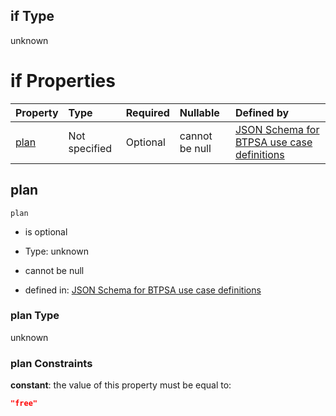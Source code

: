 ## if Type

unknown

# if Properties

| Property      | Type          | Required | Nullable       | Defined by                                                                                                                                                                                                                                  |
| :------------ | :------------ | :------- | :------------- | :------------------------------------------------------------------------------------------------------------------------------------------------------------------------------------------------------------------------------------------ |
| [plan](#plan) | Not specified | Optional | cannot be null | [JSON Schema for BTPSA use case definitions](btpsa-usecase-properties-services-items-allof-2-then-allof-49-then-allof-1-if-properties-plan.md "undefined#/properties/services/items/allOf/2/then/allOf/49/then/allOf/1/if/properties/plan") |

## plan



`plan`

*   is optional

*   Type: unknown

*   cannot be null

*   defined in: [JSON Schema for BTPSA use case definitions](btpsa-usecase-properties-services-items-allof-2-then-allof-49-then-allof-1-if-properties-plan.md "undefined#/properties/services/items/allOf/2/then/allOf/49/then/allOf/1/if/properties/plan")

### plan Type

unknown

### plan Constraints

**constant**: the value of this property must be equal to:

```json
"free"
```
